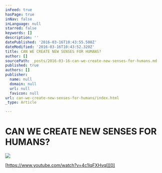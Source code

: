 ```yaml
---
inFeed: true
hasPage: true
inNav: false
inLanguage: null
starred: false
keywords: []
description: ''
datePublished: '2016-03-16T10:43:55.508Z'
dateModified: '2016-03-16T10:43:52.320Z'
title: CAN WE CREATE NEW SENSES FOR HUMANS?
author: []
sourcePath: _posts/2016-03-16-can-we-create-new-senses-for-humans.md
published: true
authors: []
publisher:
  name: null
  domain: null
  url: null
  favicon: null
url: can-we-create-new-senses-for-humans/index.html
_type: Article

---
```

# CAN WE CREATE NEW SENSES FOR HUMANS?
![](https://the-grid-user-content.s3-us-west-2.amazonaws.com/87330e23-624f-4d92-ae11-e7716d846afd.jpg)

[https://www.youtube.com/watch?v=4c1lqFXHvqI][0]

[0]: https://www.youtube.com/watch?v=4c1lqFXHvqI